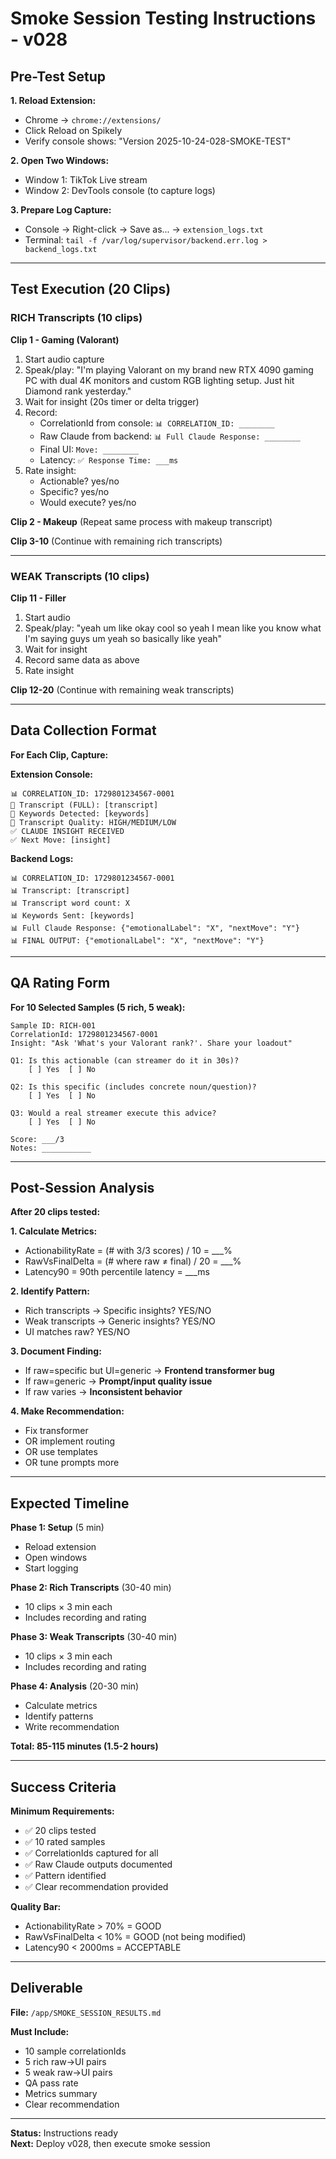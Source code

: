 # Smoke Session Testing Instructions - v028

## Pre-Test Setup

**1. Reload Extension:**
- Chrome → `chrome://extensions/`
- Click Reload on Spikely
- Verify console shows: "Version 2025-10-24-028-SMOKE-TEST"

**2. Open Two Windows:**
- Window 1: TikTok Live stream
- Window 2: DevTools console (to capture logs)

**3. Prepare Log Capture:**
- Console → Right-click → Save as... → `extension_logs.txt`
- Terminal: `tail -f /var/log/supervisor/backend.err.log > backend_logs.txt`

---

## Test Execution (20 Clips)

### RICH Transcripts (10 clips)

**Clip 1 - Gaming (Valorant)**
1. Start audio capture
2. Speak/play: "I'm playing Valorant on my brand new RTX 4090 gaming PC with dual 4K monitors and custom RGB lighting setup. Just hit Diamond rank yesterday."
3. Wait for insight (20s timer or delta trigger)
4. Record:
   - CorrelationId from console: `📊 CORRELATION_ID: ________`
   - Raw Claude from backend: `📊 Full Claude Response: ________`
   - Final UI: `Move: ________`
   - Latency: `✅ Response Time: ___ms`
5. Rate insight:
   - Actionable? yes/no
   - Specific? yes/no
   - Would execute? yes/no

**Clip 2 - Makeup**
(Repeat same process with makeup transcript)

**Clip 3-10**
(Continue with remaining rich transcripts)

---

### WEAK Transcripts (10 clips)

**Clip 11 - Filler**
1. Start audio
2. Speak/play: "yeah um like okay cool so yeah I mean like you know what I'm saying guys um yeah so basically like yeah"
3. Wait for insight
4. Record same data as above
5. Rate insight

**Clip 12-20**
(Continue with remaining weak transcripts)

---

## Data Collection Format

**For Each Clip, Capture:**

**Extension Console:**
```
📊 CORRELATION_ID: 1729801234567-0001
🤖 Transcript (FULL): [transcript]
🤖 Keywords Detected: [keywords]
🤖 Transcript Quality: HIGH/MEDIUM/LOW
✅ CLAUDE INSIGHT RECEIVED
✅ Next Move: [insight]
```

**Backend Logs:**
```
📊 CORRELATION_ID: 1729801234567-0001
📊 Transcript: [transcript]
📊 Transcript word count: X
📊 Keywords Sent: [keywords]
📊 Full Claude Response: {"emotionalLabel": "X", "nextMove": "Y"}
📊 FINAL OUTPUT: {"emotionalLabel": "X", "nextMove": "Y"}
```

---

## QA Rating Form

**For 10 Selected Samples (5 rich, 5 weak):**

```
Sample ID: RICH-001
CorrelationId: 1729801234567-0001
Insight: "Ask 'What's your Valorant rank?'. Share your loadout"

Q1: Is this actionable (can streamer do it in 30s)? 
    [ ] Yes  [ ] No
    
Q2: Is this specific (includes concrete noun/question)?
    [ ] Yes  [ ] No
    
Q3: Would a real streamer execute this advice?
    [ ] Yes  [ ] No
    
Score: ___/3
Notes: ___________
```

---

## Post-Session Analysis

**After 20 clips tested:**

**1. Calculate Metrics:**
- ActionabilityRate = (# with 3/3 scores) / 10 = ___%
- RawVsFinalDelta = (# where raw ≠ final) / 20 = ___%
- Latency90 = 90th percentile latency = ___ms

**2. Identify Pattern:**
- Rich transcripts → Specific insights? YES/NO
- Weak transcripts → Generic insights? YES/NO
- UI matches raw? YES/NO

**3. Document Finding:**
- If raw=specific but UI=generic → **Frontend transformer bug**
- If raw=generic → **Prompt/input quality issue**
- If raw varies → **Inconsistent behavior**

**4. Make Recommendation:**
- Fix transformer
- OR implement routing
- OR use templates
- OR tune prompts more

---

## Expected Timeline

**Phase 1: Setup** (5 min)
- Reload extension
- Open windows
- Start logging

**Phase 2: Rich Transcripts** (30-40 min)
- 10 clips × 3 min each
- Includes recording and rating

**Phase 3: Weak Transcripts** (30-40 min)
- 10 clips × 3 min each
- Includes recording and rating

**Phase 4: Analysis** (20-30 min)
- Calculate metrics
- Identify patterns
- Write recommendation

**Total: 85-115 minutes (1.5-2 hours)**

---

## Success Criteria

**Minimum Requirements:**
- ✅ 20 clips tested
- ✅ 10 rated samples
- ✅ CorrelationIds captured for all
- ✅ Raw Claude outputs documented
- ✅ Pattern identified
- ✅ Clear recommendation provided

**Quality Bar:**
- ActionabilityRate > 70% = GOOD
- RawVsFinalDelta < 10% = GOOD (not being modified)
- Latency90 < 2000ms = ACCEPTABLE

---

## Deliverable

**File:** `/app/SMOKE_SESSION_RESULTS.md`

**Must Include:**
- 10 sample correlationIds
- 5 rich raw→UI pairs
- 5 weak raw→UI pairs
- QA pass rate
- Metrics summary
- Clear recommendation

---

**Status:** Instructions ready  
**Next:** Deploy v028, then execute smoke session
